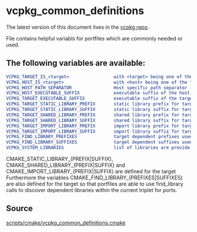 # vcpkg_common_definitions

The latest version of this document lives in the [vcpkg repo](https://github.com/Microsoft/vcpkg/blob/master/maintainers/vcpkg_common_definitions.md).

File contains helpful variabls for portfiles which are commonly needed or used.

## The following variables are available:
```cmake
VCPKG_TARGET_IS_<target>                 with <target> being one of the following: WINDOWS, UWP, LINUX, OSX, ANDROID, FREEBSD, OPENBSD. only defined if <target>
VCPKG_HOST_IS_<target>                   with <host> being one of the following: WINDOWS, LINUX, OSX, FREEBSD, OPENBSD. only defined if <host>
VCPKG_HOST_PATH_SEPARATOR                Host specific path separator (USAGE: "<something>${VCPKG_HOST_PATH_SEPARATOR}<something>"; only use and pass variables with VCPKG_HOST_PATH_SEPARATOR within "")
VCPKG_HOST_EXECUTABLE_SUFFIX             executable suffix of the host
VCPKG_TARGET_EXECUTABLE_SUFFIX           executable suffix of the target
VCPKG_TARGET_STATIC_LIBRARY_PREFIX       static library prefix for target (same as CMAKE_STATIC_LIBRARY_PREFIX)
VCPKG_TARGET_STATIC_LIBRARY_SUFFIX       static library suffix for target (same as CMAKE_STATIC_LIBRARY_SUFFIX)
VCPKG_TARGET_SHARED_LIBRARY_PREFIX       shared library prefix for target (same as CMAKE_SHARED_LIBRARY_PREFIX)
VCPKG_TARGET_SHARED_LIBRARY_SUFFIX       shared library suffix for target (same as CMAKE_SHARED_LIBRARY_SUFFIX)
VCPKG_TARGET_IMPORT_LIBRARY_PREFIX       import library prefix for target (same as CMAKE_IMPORT_LIBRARY_PREFIX)
VCPKG_TARGET_IMPORT_LIBRARY_SUFFIX       import library suffix for target (same as CMAKE_IMPORT_LIBRARY_SUFFIX)
VCPKG_FIND_LIBRARY_PREFIXES              target dependent prefixes used for find_library calls in portfiles
VCPKG_FIND_LIBRARY_SUFFIXES              target dependent suffixes used for find_library calls in portfiles
VCPKG_SYSTEM_LIBRARIES                   list of libraries are provide by the toolchain and are not managed by vcpkg
```

CMAKE_STATIC_LIBRARY_(PREFIX|SUFFIX), CMAKE_SHARED_LIBRARY_(PREFIX|SUFFIX) and CMAKE_IMPORT_LIBRARY_(PREFIX|SUFFIX) are defined for the target
Furthermore the variables CMAKE_FIND_LIBRARY_(PREFIXES|SUFFIXES) are also defined for the target so that
portfiles are able to use find_library calls to discover dependent libraries within the current triplet for ports.

## Source
[scripts/cmake/vcpkg\_common\_definitions.cmake](https://github.com/Microsoft/vcpkg/blob/master/scripts/cmake/vcpkg_common_definitions.cmake)

